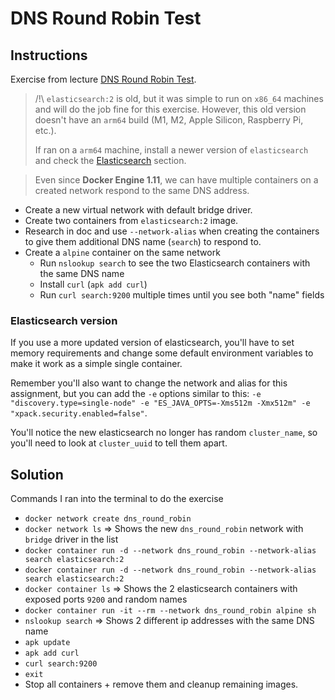 # DNS Round Robin Test

## Instructions

Exercise from lecture [DNS Round Robin Test](https://www.udemy.com/course/docker-mastery/learn/lecture/6763932#overview).

> /!\ `elasticsearch:2` is old, but it was simple to run on `x86_64` machines and will do the job fine for this exercise.
> However, this old version doesn't have an `arm64` build (M1, M2, Apple Silicon, Raspberry Pi, etc.).
>
> If ran on a `arm64` machine, install a newer version of `elasticsearch` and check the [Elasticsearch](#elasticsearch) section.

> Even since **Docker Engine 1.11**, we can have multiple containers on a created network respond to the same DNS address.

- Create a new virtual network with default bridge driver.
- Create two containers from `elasticsearch:2` image.
- Research in doc and use `--network-alias` when creating the containers to give them additional DNS name (`search`) to respond to.
- Create a `alpine` container on the same network
  - Run `nslookup search` to see the two Elasticsearch containers with the same DNS name
  - Install `curl` (`apk add curl`)
  - Run `curl search:9200` multiple times until you see both "name" fields

### Elasticsearch version

If you use a more updated version of elasticsearch, you'll have to set memory requirements and change some default environment variables to make it work as a simple single container.

Remember you'll also want to change the network and alias for this assignment, but you can add the `-e` options similar to this: `-e "discovery.type=single-node" -e "ES_JAVA_OPTS=-Xms512m -Xmx512m" -e "xpack.security.enabled=false"`.

You'll notice the new elasticsearch no longer has random `cluster_name`, so you'll need to look at `cluster_uuid` to tell them apart.

## Solution

Commands I ran into the terminal to do the exercise

- `docker network create dns_round_robin`
- `docker network ls` => Shows the new `dns_round_robin` network with `bridge` driver in the list
- `docker container run -d --network dns_round_robin --network-alias search elasticsearch:2`
- `docker container run -d --network dns_round_robin --network-alias search elasticsearch:2`
- `docker container ls` => Shows the 2 elasticsearch containers with exposed ports `9200` and random names
- `docker container run -it --rm --network dns_round_robin alpine sh`
- `nslookup search` => Shows 2 different ip addresses with the same DNS name
- `apk update`
- `apk add curl`
- `curl search:9200`
- `exit`
- Stop all containers + remove them and cleanup remaining images.
